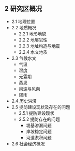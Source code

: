 ## 2 研究区概况
- 2.1 地理位置
- 2.2 地质概况
	- 2.2.1 地形地貌
	- 2.2.2 地层岩性
	- 2.2.3 地址构造与地震
	- 2.2.4 水文地质
- 2.3 气候水文
	- 气温
	- 湿度
	- 无霜期
	- 蒸发
	- 风速与风向
	- 降雨
- 2.4 历史洪涝
- 2.5 提防建设现状及存在的问题
	- 2.5.1 提防建设现状
	- 2.5.2 提防存在的问题
		- 堤基渗漏问题
		- 岸坡稳定问题
		- 河道淤积问题
- 2.6 社会经济概况